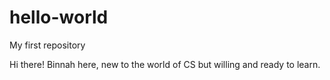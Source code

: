 # hello-world
My first repository 

Hi there! 
Binnah here, new to the world of CS but willing and ready to learn. 
